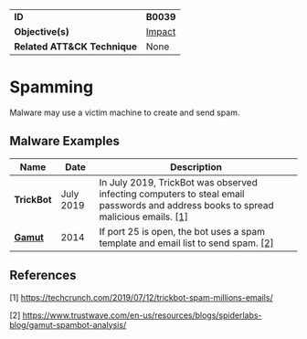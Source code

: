 |||
|---|---|
|**ID**|**B0039**|
|**Objective(s)**|[Impact](../impact)|
|**Related ATT&CK Technique**|None|


Spamming
========
Malware may use a victim machine to create and send spam. 

Malware Examples
----------------
|Name|Date|Description|
|---|---|---|
|**TrickBot**|July 2019|In July 2019, TrickBot was observed infecting computers to steal email passwords and address books to spread malicious emails. [[1]](#1)|
|[**Gamut**](../impact/spamming.md)|2014|If port 25 is open, the bot uses a spam template and email list to send spam. [[2]](#2)|

References
----------
<a name="1">[1]</a> https://techcrunch.com/2019/07/12/trickbot-spam-millions-emails/

<a name="2">[2]</a> https://www.trustwave.com/en-us/resources/blogs/spiderlabs-blog/gamut-spambot-analysis/
